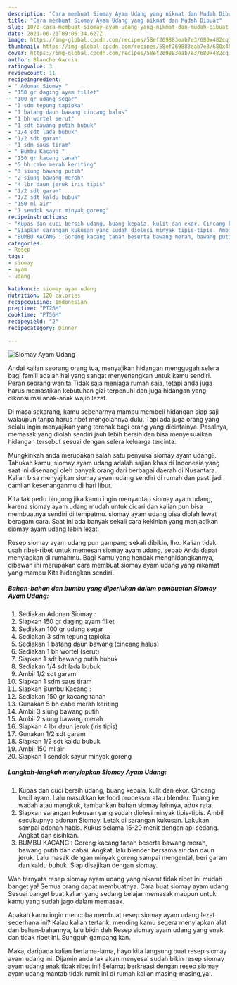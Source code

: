 ```yaml
---
description: "Cara membuat Siomay Ayam Udang yang nikmat dan Mudah Dibuat"
title: "Cara membuat Siomay Ayam Udang yang nikmat dan Mudah Dibuat"
slug: 1070-cara-membuat-siomay-ayam-udang-yang-nikmat-dan-mudah-dibuat
date: 2021-06-21T09:05:34.627Z
image: https://img-global.cpcdn.com/recipes/58ef269883eab7e3/680x482cq70/siomay-ayam-udang-foto-resep-utama.jpg
thumbnail: https://img-global.cpcdn.com/recipes/58ef269883eab7e3/680x482cq70/siomay-ayam-udang-foto-resep-utama.jpg
cover: https://img-global.cpcdn.com/recipes/58ef269883eab7e3/680x482cq70/siomay-ayam-udang-foto-resep-utama.jpg
author: Blanche Garcia
ratingvalue: 3
reviewcount: 11
recipeingredient:
- " Adonan Siomay "
- "150 gr daging ayam fillet"
- "100 gr udang segar"
- "3 sdm tepung tapioka"
- "1 batang daun bawang cincang halus"
- "1 bh wortel serut"
- "1 sdt bawang putih bubuk"
- "1/4 sdt lada bubuk"
- "1/2 sdt garam"
- "1 sdm saus tiram"
- " Bumbu Kacang "
- "150 gr kacang tanah"
- "5 bh cabe merah keriting"
- "3 siung bawang putih"
- "2 siung bawang merah"
- "4 lbr daun jeruk iris tipis"
- "1/2 sdt garam"
- "1/2 sdt kaldu bubuk"
- "150 ml air"
- "1 sendok sayur minyak goreng"
recipeinstructions:
- "Kupas dan cuci bersih udang, buang kepala, kulit dan ekor. Cincang kecil ayam. Lalu masukkan ke food processor atau blender. Tuang ke wadah atau mangkuk, tambahkan bahan siomay lainnya, aduk rata."
- "Siapkan sarangan kukusan yang sudah diolesi minyak tipis-tipis. Ambil secukupnya adonan Siomay. Letak di sarangan kukusan. Lakukan sampai adonan habis. Kukus selama 15-20 menit dengan api sedang. Angkat dan sisihkan."
- "BUMBU KACANG : Goreng kacang tanah beserta bawang merah, bawang putih dan cabai. Angkat, lalu blender bersama air dan daun jeruk. Lalu masak dengan minyak goreng sampai mengental, beri garam dan kaldu bubuk. Siap disajikan dengan siomay."
categories:
- Resep
tags:
- siomay
- ayam
- udang

katakunci: siomay ayam udang 
nutrition: 120 calories
recipecuisine: Indonesian
preptime: "PT26M"
cooktime: "PT56M"
recipeyield: "2"
recipecategory: Dinner

---
```



![Siomay Ayam Udang](https://img-global.cpcdn.com/recipes/58ef269883eab7e3/680x482cq70/siomay-ayam-udang-foto-resep-utama.jpg)

Andai kalian seorang orang tua, menyajikan hidangan menggugah selera bagi famili adalah hal yang sangat menyenangkan untuk kamu sendiri. Peran seorang  wanita Tidak saja menjaga rumah saja, tetapi anda juga harus memastikan kebutuhan gizi terpenuhi dan juga hidangan yang dikonsumsi anak-anak wajib lezat.

Di masa  sekarang, kamu sebenarnya mampu membeli hidangan siap saji walaupun tanpa harus ribet mengolahnya dulu. Tapi ada juga orang yang selalu ingin menyajikan yang terenak bagi orang yang dicintainya. Pasalnya, memasak yang diolah sendiri jauh lebih bersih dan bisa menyesuaikan hidangan tersebut sesuai dengan selera keluarga tercinta. 



Mungkinkah anda merupakan salah satu penyuka siomay ayam udang?. Tahukah kamu, siomay ayam udang adalah sajian khas di Indonesia yang saat ini disenangi oleh banyak orang dari berbagai daerah di Nusantara. Kalian bisa menyajikan siomay ayam udang sendiri di rumah dan pasti jadi camilan kesenanganmu di hari libur.

Kita tak perlu bingung jika kamu ingin menyantap siomay ayam udang, karena siomay ayam udang mudah untuk dicari dan kalian pun bisa membuatnya sendiri di tempatmu. siomay ayam udang bisa diolah lewat beragam cara. Saat ini ada banyak sekali cara kekinian yang menjadikan siomay ayam udang lebih lezat.

Resep siomay ayam udang pun gampang sekali dibikin, lho. Kalian tidak usah ribet-ribet untuk memesan siomay ayam udang, sebab Anda dapat menyiapkan di rumahmu. Bagi Kamu yang hendak menghidangkannya, dibawah ini merupakan cara membuat siomay ayam udang yang nikamat yang mampu Kita hidangkan sendiri.

<!--inarticleads1-->

##### Bahan-bahan dan bumbu yang diperlukan dalam pembuatan Siomay Ayam Udang:

1. Sediakan  Adonan Siomay :
1. Siapkan 150 gr daging ayam fillet
1. Sediakan 100 gr udang segar
1. Sediakan 3 sdm tepung tapioka
1. Sediakan 1 batang daun bawang (cincang halus)
1. Sediakan 1 bh wortel (serut)
1. Siapkan 1 sdt bawang putih bubuk
1. Sediakan 1/4 sdt lada bubuk
1. Ambil 1/2 sdt garam
1. Siapkan 1 sdm saus tiram
1. Siapkan  Bumbu Kacang :
1. Sediakan 150 gr kacang tanah
1. Gunakan 5 bh cabe merah keriting
1. Ambil 3 siung bawang putih
1. Ambil 2 siung bawang merah
1. Siapkan 4 lbr daun jeruk (iris tipis)
1. Gunakan 1/2 sdt garam
1. Siapkan 1/2 sdt kaldu bubuk
1. Ambil 150 ml air
1. Siapkan 1 sendok sayur minyak goreng




<!--inarticleads2-->

##### Langkah-langkah menyiapkan Siomay Ayam Udang:

1. Kupas dan cuci bersih udang, buang kepala, kulit dan ekor. Cincang kecil ayam. Lalu masukkan ke food processor atau blender. Tuang ke wadah atau mangkuk, tambahkan bahan siomay lainnya, aduk rata.
1. Siapkan sarangan kukusan yang sudah diolesi minyak tipis-tipis. Ambil secukupnya adonan Siomay. Letak di sarangan kukusan. Lakukan sampai adonan habis. Kukus selama 15-20 menit dengan api sedang. Angkat dan sisihkan.
1. BUMBU KACANG : Goreng kacang tanah beserta bawang merah, bawang putih dan cabai. Angkat, lalu blender bersama air dan daun jeruk. Lalu masak dengan minyak goreng sampai mengental, beri garam dan kaldu bubuk. Siap disajikan dengan siomay.




Wah ternyata resep siomay ayam udang yang nikamt tidak ribet ini mudah banget ya! Semua orang dapat membuatnya. Cara buat siomay ayam udang Sesuai banget buat kalian yang sedang belajar memasak maupun untuk kamu yang sudah jago dalam memasak.

Apakah kamu ingin mencoba membuat resep siomay ayam udang lezat sederhana ini? Kalau kalian tertarik, mending kamu segera menyiapkan alat dan bahan-bahannya, lalu bikin deh Resep siomay ayam udang yang enak dan tidak ribet ini. Sungguh gampang kan. 

Maka, daripada kalian berlama-lama, hayo kita langsung buat resep siomay ayam udang ini. Dijamin anda tak akan menyesal sudah bikin resep siomay ayam udang enak tidak ribet ini! Selamat berkreasi dengan resep siomay ayam udang mantab tidak rumit ini di rumah kalian masing-masing,ya!.

